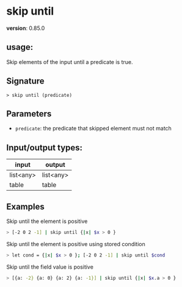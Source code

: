 # skip until

**version**: 0.85.0

## **usage**:

Skip elements of the input until a predicate is true.

## Signature

`> skip until (predicate)`

## Parameters

- `predicate`: the predicate that skipped element must not match

## Input/output types:

| input       | output      |
| ----------- | ----------- |
| list\<any\> | list\<any\> |
| table       | table       |

## Examples

Skip until the element is positive

```bash
> [-2 0 2 -1] | skip until {|x| $x > 0 }
```

Skip until the element is positive using stored condition

```bash
> let cond = {|x| $x > 0 }; [-2 0 2 -1] | skip until $cond
```

Skip until the field value is positive

```bash
> [{a: -2} {a: 0} {a: 2} {a: -1}] | skip until {|x| $x.a > 0 }
```
